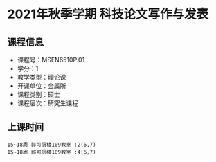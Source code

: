 # 2021年秋季学期 科技论文写作与发表 






## 课程信息

- 课程号：MSEN6510P.01
- 学分：1
- 教学类型：理论课
- 开课单位：金属所
- 课程类别：硕士
- 课程层次：研究生课程

## 上课时间

```
15~18周 郭可信楼109教室 :2(6,7)
15~18周 郭可信楼109教室 :4(6,7)
```


